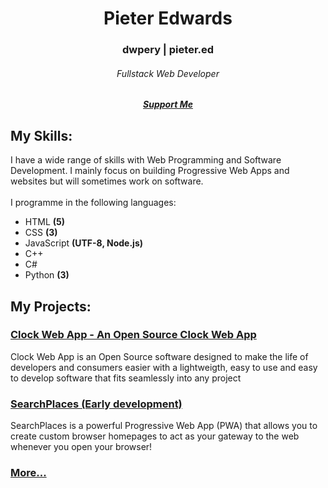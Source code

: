 <h1 align="center">Pieter Edwards</h1>
<h3 align="center">dwpery | pieter.ed</h3>
<h6 align="center">Fullstack Web Developer<br></h6>
<h5 align="center"><a href="https://www.buymeacoffee.com/PieterEdwards">Support Me</a></h5>
<h2>My Skills:</h2>
<p>I have a wide range of skills with Web Programming and Software Development. I mainly focus on building Progressive Web Apps and websites but will sometimes work on software.<br><br>I programme in the following languages:</p>
<ul>
  <li>HTML <b>(5)</b></li>
  <li>CSS <b>(3)</b></li>
  <li>JavaScript <b>(UTF-8, Node.js)</b></li>
  <li>C++</li>
  <li>C#</li>
  <li>Python <b>(3)</b></li>
</ul>
<h2>My Projects: </h2>
<h3><a href="https://github.com/dwpery/ClockWebApp">Clock Web App - An Open Source Clock Web App</a></h3>
<p>Clock Web App is an Open Source software designed to make the life of developers and consumers easier with a lightweigth, easy to use and easy to develop software that fits seamlessly into any project</p>
<h3><a href="https://github.com/dwpery/SearchPlaces">SearchPlaces (Early development)</a></h3>
<p>SearchPlaces is a powerful Progressive Web App (PWA) that allows you to create custom browser homepages to act as your gateway to the web whenever you open your browser!</p>
<h3><a href="https://github.com/SpicyPTV?tab=repositories">More...</a></h3>
